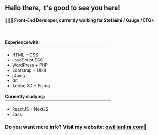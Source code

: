 <h2>Hello there, It's good to see you here!</h2>
<h4>👨🏻‍💻 Front-End Developer, currently working for Stefanini / Gauge / BTG+</h4>
<br>
<h4 style="border-bottom: solid 1px; max-width: 350px; padding-bottom: 5px;">Experience with:</h4>
<ul>
  <li>HTML + CSS</li>
  <li>JavaScript ES6</li>
  <li>WordPress + PHP</li>
  <li>Bootstrap + UIKit</li>
  <li>jQuery</li>
  <li>Git</li>
  <li>Adobe XD + Figma</li>
</ul>
<h4 style="border-bottom: solid 1px; max-width: 350px; padding-bottom: 5px;">Currently studying:</h4>
<ul>
  <li>ReactJS + NextJS</li>
  <li>Sass</li>
</ul>
<h3>Do you want more info? Visit my website: <a href="https://owillianlira.com/en">owillianlira.com</a>🔗</h3>

